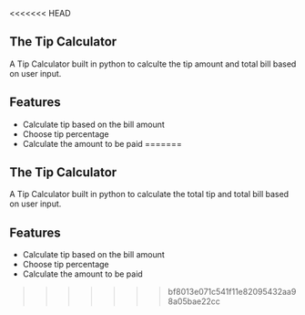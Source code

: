 <<<<<<< HEAD
## The Tip Calculator
A Tip Calculator built in python to calculte the tip amount and total bill based on user input.

## Features
- Calculate tip based on the bill amount
- Choose tip percentage
- Calculate the amount to be paid
=======
## The Tip Calculator
A Tip Calculator built in python to calculate the total tip and total bill based on user input.

## Features
- Calculate tip based on the bill amount
- Choose tip percentage
- Calculate the amount to be paid
>>>>>>> bf8013e071c541f11e82095432aa98a05bae22cc
